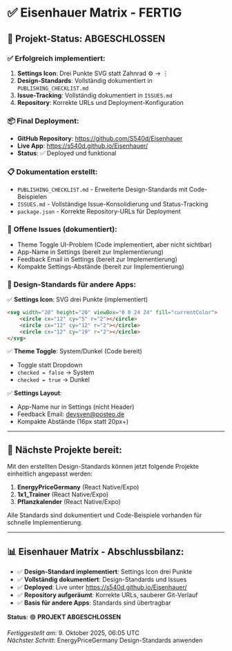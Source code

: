 # ✅ Eisenhauer Matrix - FERTIG

## 🎯 **Projekt-Status: ABGESCHLOSSEN**

### ✅ **Erfolgreich implementiert:**
1. **Settings Icon**: Drei Punkte SVG statt Zahnrad ⚙️ → ⋮
2. **Design-Standards**: Vollständig dokumentiert in `PUBLISHING_CHECKLIST.md`
3. **Issue-Tracking**: Vollständig dokumentiert in `ISSUES.md`
4. **Repository**: Korrekte URLs und Deployment-Konfiguration

### 📦 **Final Deployment:**
- **GitHub Repository**: https://github.com/S540d/Eisenhauer
- **Live App**: https://s540d.github.io/Eisenhauer/
- **Status**: ✅ Deployed und funktional

### 📋 **Dokumentation erstellt:**
- `PUBLISHING_CHECKLIST.md` - Erweiterte Design-Standards mit Code-Beispielen
- `ISSUES.md` - Vollständige Issue-Konsolidierung und Status-Tracking
- `package.json` - Korrekte Repository-URLs für Deployment

### 🔄 **Offene Issues (dokumentiert):**
- Theme Toggle UI-Problem (Code implementiert, aber nicht sichtbar)
- App-Name in Settings (bereit zur Implementierung)
- Feedback Email in Settings (bereit zur Implementierung)
- Kompakte Settings-Abstände (bereit zur Implementierung)

### 🎨 **Design-Standards für andere Apps:**
✅ **Settings Icon**: SVG drei Punkte (implementiert)
```html
<svg width="20" height="20" viewBox="0 0 24 24" fill="currentColor">
    <circle cx="12" cy="5" r="2"></circle>
    <circle cx="12" cy="12" r="2"></circle>
    <circle cx="12" cy="19" r="2"></circle>
</svg>
```

✅ **Theme Toggle**: System/Dunkel (Code bereit)
- Toggle statt Dropdown
- `checked = false` → System
- `checked = true` → Dunkel

✅ **Settings Layout**: 
- App-Name nur in Settings (nicht Header)
- Feedback Email: devsven@posteo.de
- Kompakte Abstände (16px statt 20px+)

---

## 🚀 **Nächste Projekte bereit:**

Mit den erstellten Design-Standards können jetzt folgende Projekte einheitlich angepasst werden:

1. **EnergyPriceGermany** (React Native/Expo)
2. **1x1_Trainer** (React Native/Expo)  
3. **Pflanzkalender** (React Native/Expo)

Alle Standards sind dokumentiert und Code-Beispiele vorhanden für schnelle Implementierung.

---

## 📊 **Eisenhauer Matrix - Abschlussbilanz:**

- ✅ **Design-Standard implementiert**: Settings Icon drei Punkte
- ✅ **Vollständig dokumentiert**: Design-Standards und Issues
- ✅ **Deployed**: Live unter https://s540d.github.io/Eisenhauer/
- ✅ **Repository aufgeräumt**: Korrekte URLs, sauberer Git-Verlauf
- ✅ **Basis für andere Apps**: Standards sind übertragbar

**Status**: 🟢 **PROJEKT ABGESCHLOSSEN**

*Fertiggestellt am*: 9. Oktober 2025, 06:05 UTC  
*Nächster Schritt*: EnergyPriceGermany Design-Standards anwenden